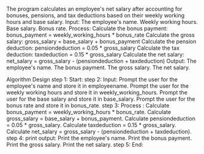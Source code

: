 The program calculates an employee's net salary after accounting for bonuses, pensions, and tax deductions based on their
weekly working hours and base salary.
Input:
The employee's name.
Weekly working hours.
Base salary.
Bonus rate.
Process: 
Calculate the bonus payment: bonus_payment = weekly_working_hours * bonus_rate
Calculate the gross salary: gross_salary = base_salary + bonus_payment
Calculate the pension deduction: pensiondeduction = 0.05 * gross_salary
Calculate the tax deduction: taxdeduction = 0.15 * gross_salary
Calculate the net salary: net_salary = gross_salary - (pensiondeduction + taxdeduction)
Output:
The employee's name.
The bonus payment.
The gross salary.
The net salary.

Algorithm Design
step 1: Start:
step 2: Input:
Prompt the user for the employee's name and store it in employeename.
Prompt the user for the weekly working hours and store it in weekly_working_hours.
Prompt the user for the base salary and store it in base_salary.
Prompt the user for the bonus rate and store it in bonus_rate.
step 3: Process :
Calculate bonus_payment = weekly_working_hours * bonus_rate.
Calculate gross_salary = base_salary + bonus_payment.
Calculate pensiondeduction = 0.05 * gross_salary.
Calculate taxdeduction = 0.15 * gross_salary.
Calculate net_salary = gross_salary - (pensiondeduction + taxdeduction).
step 4: print output:
Print the employee's name.
Print the bonus payment.
Print the gross salary.
Print the net salary.
step 5: End:
